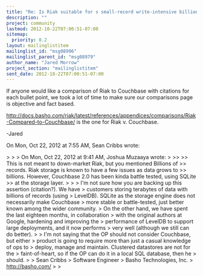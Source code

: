 ```yaml
---
title: "Re: Is Riak suitable for s small-record write-intensive	billion-records application?"
description: ""
project: community
lastmod: 2012-10-22T07:00:51-07:00
sitemap:
  priority: 0.2
layout: mailinglistitem
mailinglist_id: "msg08996"
mailinglist_parent_id: "msg08979"
author_name: "Jared Morrow"
project_section: "mailinglistitem"
sent_date: 2012-10-22T07:00:51-07:00
---
```



If anyone would like a comparison of Riak to Couchbase with citations for
each bullet point, we took a lot of time to make sure our comparisons page
is objective and fact based.

http://docs.basho.com/riak/latest/references/appendices/comparisons/Riak-Compared-to-Couchbase/
is the one for Riak v. Couchbase.

-Jared


On Mon, Oct 22, 2012 at 7:55 AM, Sean Cribbs  wrote:

&gt;
&gt;
&gt; On Mon, Oct 22, 2012 at 9:41 AM, Joshua Muzaaya wrote:
&gt;
&gt;&gt;
&gt;&gt; This is not meant to down-market Riak, but you mentioned Billions of
&gt;&gt; records. Riak storage is known to have a few issues as data grows to
&gt;&gt; billions. However, Couchbase 2.0 has been kinda battle tested, using SQLite
&gt;&gt; at the storage layer.
&gt;
&gt;
&gt; I'm not sure how you are backing up this assertion (citation?). We have
&gt; customers storing terabytes of data with billions of records (using
&gt; LevelDB). SQLite as the storage engine does not necessarily make Couchbase
&gt; more stable or battle-tested, just better known among the wider community.
&gt; On the other hand, we have spent the last eighteen months, in collaboration
&gt; with the original authors at Google, hardening and improving the
&gt; performance of LevelDB to support large deployments, and it now performs
&gt; very well (although we still can do better).
&gt;
&gt; I'm not saying that the OP should not consider Couchbase, but either
&gt; product is going to require more than just a casual knowledge of ops to
&gt; deploy, manage and maintain. Clustered datastores are not for the
&gt; faint-of-heart, so if the OP can do it in a local SQL database, then he
&gt; should.
&gt;
&gt; Sean Cribbs 
&gt; Software Engineer
&gt; Basho Technologies, Inc.
&gt; http://basho.com/
&gt;
&gt;

